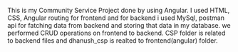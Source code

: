 This is my Community Service Project done by using Angular. 
I used HTML, CSS, Angular routing for frontend and for backend i used MySql, postman api for fatching data from backend and storing that data in my database.
we performed CRUD operations on frontend to backend.
CSP folder is related to backend files and dhanush_csp is realted to frontend(angular) folder.
